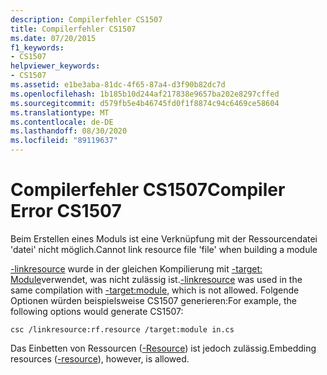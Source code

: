 ```yaml
---
description: Compilerfehler CS1507
title: Compilerfehler CS1507
ms.date: 07/20/2015
f1_keywords:
- CS1507
helpviewer_keywords:
- CS1507
ms.assetid: e1be3aba-81dc-4f65-87a4-d3f90b82dc7d
ms.openlocfilehash: 1b185b10d244af217838e9657ba202e8297cffed
ms.sourcegitcommit: d579fb5e4b46745fd0f1f8874c94c6469ce58604
ms.translationtype: MT
ms.contentlocale: de-DE
ms.lasthandoff: 08/30/2020
ms.locfileid: "89119637"
---
```

# <a name="compiler-error-cs1507"></a><span data-ttu-id="a11d5-103">Compilerfehler CS1507</span><span class="sxs-lookup"><span data-stu-id="a11d5-103">Compiler Error CS1507</span></span>
<span data-ttu-id="a11d5-104">Beim Erstellen eines Moduls ist eine Verknüpfung mit der Ressourcendatei 'datei' nicht möglich.</span><span class="sxs-lookup"><span data-stu-id="a11d5-104">Cannot link resource file 'file' when building a module</span></span>  
  
 <span data-ttu-id="a11d5-105">[-linkresource](../language-reference/compiler-options/linkresource-compiler-option.md) wurde in der gleichen Kompilierung mit [-target: Module](../language-reference/compiler-options/target-module-compiler-option.md)verwendet, was nicht zulässig ist.</span><span class="sxs-lookup"><span data-stu-id="a11d5-105">[-linkresource](../language-reference/compiler-options/linkresource-compiler-option.md) was used in the same compilation with [-target:module](../language-reference/compiler-options/target-module-compiler-option.md), which is not allowed.</span></span> <span data-ttu-id="a11d5-106">Folgende Optionen würden beispielsweise CS1507 generieren:</span><span class="sxs-lookup"><span data-stu-id="a11d5-106">For example, the following options would generate CS1507:</span></span>  
  
```console  
csc /linkresource:rf.resource /target:module in.cs  
```  
  
 <span data-ttu-id="a11d5-107">Das Einbetten von Ressourcen ([-Resource](../language-reference/compiler-options/resource-compiler-option.md)) ist jedoch zulässig.</span><span class="sxs-lookup"><span data-stu-id="a11d5-107">Embedding resources ([-resource](../language-reference/compiler-options/resource-compiler-option.md)), however, is allowed.</span></span>
